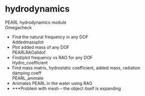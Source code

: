 # hydrodynamics
PEARL hydrodynamics module  
Omegacheck  
* Find the natural frequency in any DOF    
Addedmassplot   
* Plot added mass of any DOF    
PEARLRAOalldof  
* Find/plot frequency vs RAO for any DOF    
Hydro_coefficient  
* Find mass matrix, hydrostatic coefficient, added mass, radiation damping coeff    
PEARL_animate  
* Animates PEARL in the water using RAO  
* ***Problem with mesh – the object itself is expanding

